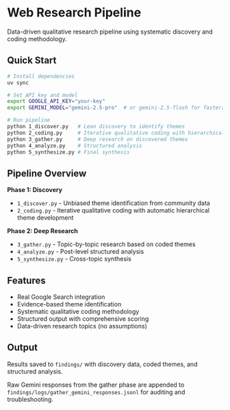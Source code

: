 # Web Research Pipeline

Data-driven qualitative research pipeline using systematic discovery and coding methodology.

## Quick Start

```bash
# Install dependencies
uv sync

# Set API key and model
export GOOGLE_API_KEY="your-key"
export GEMINI_MODEL="gemini-2.5-pro"  # or gemini-2.5-flash for faster/cheaper

# Run pipeline
python 1_discover.py   # Lean discovery to identify themes
python 2_coding.py     # Iterative qualitative coding with hierarchical themes
python 3_gather.py     # Deep research on discovered themes
python 4_analyze.py    # Structured analysis
python 5_synthesize.py # Final synthesis
```

## Pipeline Overview

**Phase 1: Discovery**
- `1_discover.py` - Unbiased theme identification from community data
- `2_coding.py` - Iterative qualitative coding with automatic hierarchical theme development

**Phase 2: Deep Research**
- `3_gather.py` - Topic-by-topic research based on coded themes
- `4_analyze.py` - Post-level structured analysis
- `5_synthesize.py` - Cross-topic synthesis

## Features

- Real Google Search integration
- Evidence-based theme identification
- Systematic qualitative coding methodology
- Structured output with comprehensive scoring
- Data-driven research topics (no assumptions)

## Output

Results saved to `findings/` with discovery data, coded themes, and structured analysis.

Raw Gemini responses from the gather phase are appended to `findings/logs/gather_gemini_responses.jsonl` for auditing and troubleshooting.
